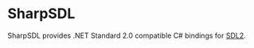 ﻿# SharpSDL

SharpSDL provides .NET Standard 2.0 compatible C# bindings for [SDL2](https://www.libsdl.org/).
